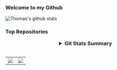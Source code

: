 ### Welcome to my Github

![Thomas's github stats](https://github-readme-stats.vercel.app/api?username=thomasjupe&show_icons=true&title_color=fff&icon_color=79ff97&text_color=9f9f9f&bg_color=151515)


### Top Repositories
<div align="center">
  <table>
    <tr>
      <td>
        <a href="[https://github.com/thomasjupe/NiagaraConsoleCmds.git">
          <img src="https://github-readme-stats.vercel.app/api/pin/?username=thomasjupe&repo=fast-gemini-nano&theme=highcontrast&hide_border=true&border_radius=15" />
        </a>
      </td>
      <td>
        <a href="https://github.com/thomasjupe/NiagaraN4BQLQueries">
          <img src="https://github-readme-stats.vercel.app/api/pin/?username=thomasjupe&repo=Weather-3d-ai-app&theme=highcontrast&hide_border=true&border_radius=15" />
        </a>
      </td>
    </tr>
 
<details>
  <summary style="font-size: 1.17em; font-weight: bold;">Git Stats Summary</summary>
  <img src="https://myreadme.vercel.app/api/embed/thomasjupe?panels=userstatistics,toprepositories,toplanguages,commitgraph" alt="Thomas's GitHub Stats">
</details>

<br>

